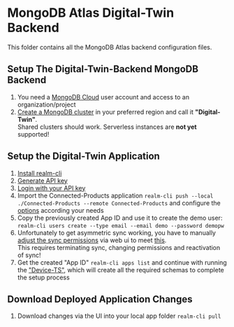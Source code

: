 # MongoDB Atlas Digital-Twin Backend

This folder contains all the MongoDB Atlas backend configuration files.

## Setup The Digital-Twin-Backend MongoDB Backend

1. You need a [MongoDB Cloud](https://cloud.mongodb.com/) user account and access to an organization/project
2. [Create a MongoDB cluster](https://www.mongodb.com/docs/atlas/tutorial/create-new-cluster/) in your preferred region and call it **"Digital-Twin"**. <br>Shared clusters should work. Serverless instances are **not yet** supported!

## Setup the Digital-Twin Application

1. [Install realm-cli](https://www.mongodb.com/docs/atlas/app-services/cli/#installation)
2. [Generate API key](https://www.mongodb.com/docs/atlas/app-services/cli/#generate-an-api-key)
3. [Login with your API key](https://www.mongodb.com/docs/atlas/app-services/cli/#authenticate-with-an-api-key)
4. Import the Connected-Products application `realm-cli push --local ./Connected-Products --remote Connected-Products` and configure the [options](https://www.mongodb.com/docs/atlas/app-services/manage-apps/create/create-with-cli/#run-the-app-creation-command) according your needs
5. Copy the previously created App ID and use it to create the demo user: `realm-cli users create --type email --email demo --password demopw`
7. Unfortunately to get asymmetric sync working, you have to manually [adjust the sync permissions](https://www.mongodb.com/docs/atlas/app-services/sync/data-access-patterns/sync-mode/#flexible-sync) via web ui to meet [this](https://github.com/mongodb-industry-solutions/Connected-Devices/blob/development-fr/atlas-backend/SyncPermissions.JSON). <br>This requires terminating sync, changing permissions and reactivation of sync!
6. Get the created "App ID" `realm-cli apps list` and continue with running the ["Device-TS"](https://github.com/mongodb-industry-solutions/Connected-Devices/tree/development-fr/device-ts), which will create all the required schemas to complete the setup process

## Download Deployed Application Changes

1. Download changes via the UI into your local app folder `realm-cli pull`
